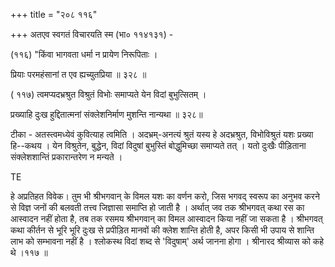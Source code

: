 +++
title = "२०८ ११६"

+++
अतएव स्वगतं विचारयति स्म (भा० ११४१३१) - 

(११६) "किंवा भागवता धर्मा न प्रायेण निरूपिताः । 

प्रियाः परमहंसानां त एव ह्यच्युतप्रिया ॥ ३२८ ॥ 

( ११७) त्वमप्यदभ्रश्रुत विश्रुतं विभोः समाप्यते येन विदां बुभुत्सितम् । 

प्रख्याहि दुःख हुद्दितात्मनां संक्लेशनिर्माण मुशन्ति नान्यथा ॥ ३२८॥ 

टीका - अतस्त्वमध्येवं कुवित्याह त्वमिति । अदभ्रम्-अनत्यं श्रुतं यस्य हे अदभ्रश्रुत, विभोविश्रुतं यशः प्रख्या हि--कथय । येन विश्रुतेन, बुद्धेन, विदां विदुषां बुभुस्तिं बोद्धुमिच्छा समाप्यते तत् । यतो दुःखैः पीड़िताना संक्लेशशान्तिं प्रकारान्तरेण न मन्यते । 

TE 

हे अप्रतिहत विवेक। तुम भी श्रीभगवान् के विमल यशः का वर्णन करो, जिस भगवद् स्वरूप का अनुभव करने से विज्ञ जनों की बलवती तत्त्व जिज्ञासा समाप्ति हो जाती है । अर्थात् जव तक श्रीभगवत् कथा रस का आस्वादन नहीं होता है, तब तक रसमय श्रीभगवान् का विमल आस्वादन किया नहीं जा सकता है । श्रीभगवत् कथा कीर्तन से भूरि भूरि दुःख से प्रपीड़ित मानवों की क्लेश शान्ति होती है, अपर किसी भी उपाय से शान्ति लाभ को सम्भावना नहीं है । श्लोकस्थ विदां शब्द से 'विदुषाम्' अर्थ जानना होगा । श्रीनारद श्रीव्यास को कहे थे ।११७ ॥ 
